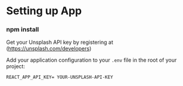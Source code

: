 # Setting up App

### npm install

Get your Unsplash API key by registering at (https://unsplash.com/developers)

Add your application configuration to your `.env` file in the root of your project:

```shell
REACT_APP_API_KEY= YOUR-UNSPLASH-API-KEY
```
